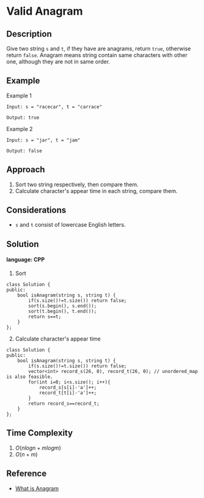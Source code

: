 # Valid Anagram

## Description
Give two string ```s``` and ```t```, if they have are anagrams, return ```true```, otherwise return ```false```.
Anagram means string contain same characters with other one, although they are not in same order.
## Example
Example 1
```
Input: s = "racecar", t = "carrace"

Output: true
```
Example 2
```
Input: s = "jar", t = "jam"

Output: false
```
## Approach
1. Sort two string respectively, then compare them.
2. Calculate character's appear time in each string, compare them.
## Considerations
- ```s``` and ```t``` consist of lowercase English letters.
## Solution
#### language: CPP
1. Sort
```
class Solution {
public:
    bool isAnagram(string s, string t) {
        if(s.size()!=t.size()) return false;
        sort(s.begin(), s.end());
        sort(t.begin(), t.end());
        return s==t;
    }
};
```
2. Calculate character's appear time
```
class Solution {
public:
    bool isAnagram(string s, string t) {
        if(s.size()!=t.size()) return false;
        vector<int> record_s(26, 0), record_t(26, 0); // unordered_map is also feasible.
        for(int i=0; i<s.size(); i++){
            record_s[s[i]-'a']++;
            record_t[t[i]-'a']++;
        }
        return record_s==record_t;
    }
};
```
## Time Complexity
1. $O(nlogn+mlogm)$
2. $O(n+m)$
## Reference
- [What is Anagram](https://en.wikipedia.org/wiki/Anagram)